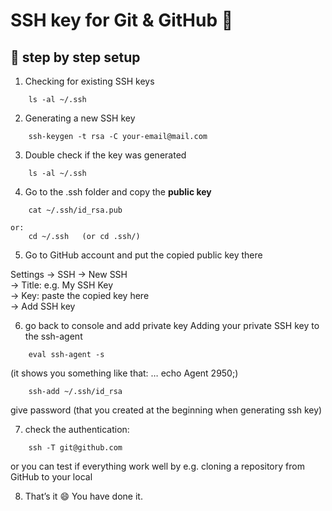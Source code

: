 # SSH key for Git & GitHub   :key:

## :running: step by step setup


1. Checking for existing SSH keys

```
    ls -al ~/.ssh
```

2. Generating a new SSH key

```
    ssh-keygen -t rsa -C your-email@mail.com
```

3. Double check if the key was generated

```
    ls -al ~/.ssh
```

4. Go to the .ssh folder and copy the **public key**

```
    cat ~/.ssh/id_rsa.pub

or:
    cd ~/.ssh 	(or cd .ssh/)
```

5. Go to GitHub account and put the copied public key there

Settings → SSH → New SSH    
→ Title: e.g. My SSH Key  
→ Key: paste the copied key here    
→ Add SSH key


6. go back to console and add private key
Adding your private SSH key to the ssh-agent

```
    eval ssh-agent -s
```
(it shows you something like that: … echo Agent 2950;)

```
    ssh-add ~/.ssh/id_rsa
```

give password (that you created at the beginning when generating ssh key)

7. check the authentication:

```
    ssh -T git@github.com
```

or you can test if everything work well by e.g. cloning a repository from GitHub to your local 

8. That’s it  :smile: You have done it.
